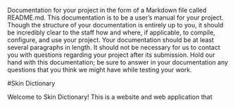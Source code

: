 Documentation for your project in the form of a Markdown file called README.md. This documentation is to be a user’s manual for your project. Though the structure of your documentation is entirely up to you,
it should be incredibly clear to the staff how and where, if applicable, to compile, configure, and use your project. Your documentation should be at least several paragraphs in length. It should not be necessary for us to contact you with questions regarding your project after its submission.
Hold our hand with this documentation; be sure to answer in your documentation any questions that you think we might have while testing your work.

#Skin Dictionary

Welcome to Skin Dictionary! This is a website and web application that